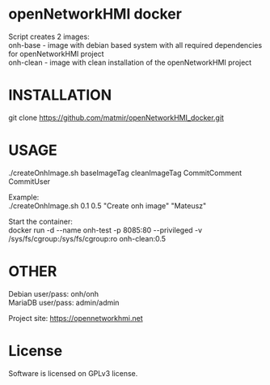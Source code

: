 openNetworkHMI docker
=======

Script creates 2 images:<br />
onh-base - image with debian based system with all required dependencies for openNetworkHMI project<br />
onh-clean - image with clean installation of the openNetworkHMI project

INSTALLATION
============

git clone https://github.com/matmir/openNetworkHMI_docker.git

USAGE
=====
./createOnhImage.sh baseImageTag cleanImageTag CommitComment CommitUser

Example:<br />
./createOnhImage.sh 0.1 0.5 "Create onh image" "Mateusz"

Start the container:<br />
docker run -d --name onh-test -p 8085:80 --privileged -v /sys/fs/cgroup:/sys/fs/cgroup:ro onh-clean:0.5

OTHER
=====
Debian user/pass: onh/onh<br />
MariaDB user/pass: admin/admin

Project site: https://opennetworkhmi.net

License
=======

Software is licensed on GPLv3 license.

